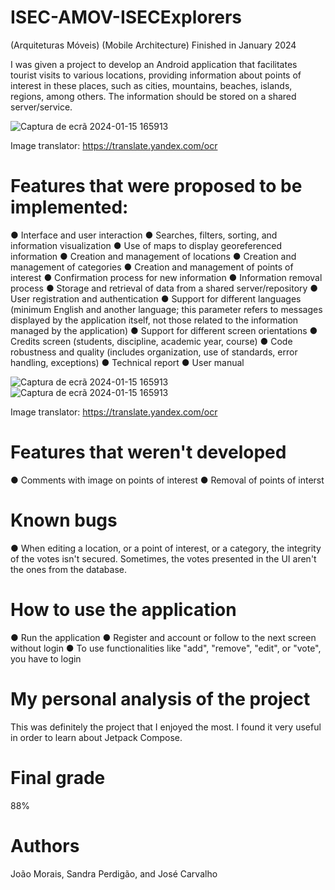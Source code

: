 # ISEC-AMOV-ISECExplorers
(Arquiteturas Móveis)
(Mobile Architecture)
Finished in January 2024

I was given a project to develop an Android application that facilitates tourist visits to various locations, providing information about points of interest in these places, such as cities, mountains, beaches, islands, regions, among others. The information should be stored on a shared server/service.

![Captura de ecrã 2024-01-15 165913](https://github.com/joaormorais/ISEC-AMOV-ISECExplorers/assets/72463113/43589294-4dd9-4691-87f7-c03196ffd46f)

Image translator: https://translate.yandex.com/ocr




# Features that were proposed to be implemented:

● Interface and user interaction
● Searches, filters, sorting, and information visualization
● Use of maps to display georeferenced information
● Creation and management of locations
● Creation and management of categories
● Creation and management of points of interest
● Confirmation process for new information
● Information removal process
● Storage and retrieval of data from a shared server/repository
● User registration and authentication
● Support for different languages (minimum English and another language; this parameter refers to messages displayed by the application itself, not those related to the information managed by the application)
● Support for different screen orientations
● Credits screen (students, discipline, academic year, course)
● Code robustness and quality (includes organization, use of standards, error handling, exceptions)
● Technical report
● User manual

![Captura de ecrã 2024-01-15 165913](https://github.com/joaormorais/ISEC-AMOV-ISECExplorers/assets/72463113/3944c5f0-fb73-48b2-ba8b-9222a9b6cca5)
![Captura de ecrã 2024-01-15 165913](https://github.com/joaormorais/ISEC-AMOV-ISECExplorers/assets/72463113/c025e86a-43a9-417f-8dea-253608967309)

Image translator: https://translate.yandex.com/ocr




# Features that weren't developed 

● Comments with image on points of interest
● Removal of points of interst




# Known bugs

● When editing a location, or a point of interest, or a category, the integrity of the votes isn't secured. Sometimes, the votes presented in the UI aren't the ones from the database.


# How to use the application 

● Run the application
● Register and account or follow to the next screen without login
● To use functionalities like "add", "remove", "edit", or "vote", you have to login


# My personal analysis of the project

This was definitely the project that I enjoyed the most. I found it very useful in order to learn about Jetpack Compose.


# Final grade

88%




# Authors

João Morais, Sandra Perdigão, and José Carvalho
